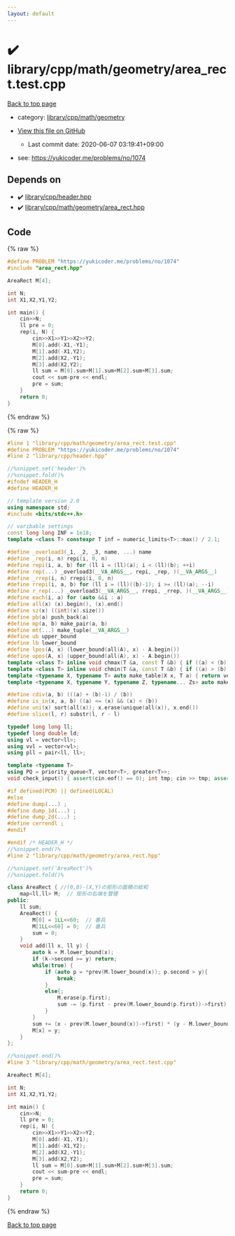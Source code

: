 ```yaml
---
layout: default
---
```


<!-- mathjax config similar to math.stackexchange -->
<script type="text/javascript" async
  src="https://cdnjs.cloudflare.com/ajax/libs/mathjax/2.7.5/MathJax.js?config=TeX-MML-AM_CHTML">
</script>
<script type="text/x-mathjax-config">
  MathJax.Hub.Config({
    TeX: { equationNumbers: { autoNumber: "AMS" }},
    tex2jax: {
      inlineMath: [ ['$','$'] ],
      processEscapes: true
    },
    "HTML-CSS": { matchFontHeight: false },
    displayAlign: "left",
    displayIndent: "2em"
  });
</script>

<script type="text/javascript" src="https://cdnjs.cloudflare.com/ajax/libs/jquery/3.4.1/jquery.min.js"></script>
<script src="https://cdn.jsdelivr.net/npm/jquery-balloon-js@1.1.2/jquery.balloon.min.js" integrity="sha256-ZEYs9VrgAeNuPvs15E39OsyOJaIkXEEt10fzxJ20+2I=" crossorigin="anonymous"></script>
<script type="text/javascript" src="../../../../../assets/js/copy-button.js"></script>
<link rel="stylesheet" href="../../../../../assets/css/copy-button.css" />


# :heavy_check_mark: library/cpp/math/geometry/area_rect.test.cpp

<a href="../../../../../index.html">Back to top page</a>

* category: <a href="../../../../../index.html#fc16e9fb7f40757e9b21d2e083b6a084">library/cpp/math/geometry</a>
* <a href="{{ site.github.repository_url }}/blob/master/library/cpp/math/geometry/area_rect.test.cpp">View this file on GitHub</a>
    - Last commit date: 2020-06-07 03:19:41+09:00


* see: <a href="https://yukicoder.me/problems/no/1074">https://yukicoder.me/problems/no/1074</a>


## Depends on

* :heavy_check_mark: <a href="../../../../../library/library/cpp/header.hpp.html">library/cpp/header.hpp</a>
* :heavy_check_mark: <a href="../../../../../library/library/cpp/math/geometry/area_rect.hpp.html">library/cpp/math/geometry/area_rect.hpp</a>


## Code

<a id="unbundled"></a>
{% raw %}
```cpp
#define PROBLEM "https://yukicoder.me/problems/no/1074"
#include "area_rect.hpp"

AreaRect M[4];

int N;
int X1,X2,Y1,Y2;

int main() {
	cin>>N;
	ll pre = 0;
	rep(i, N) {
		cin>>X1>>Y1>>X2>>Y2;
		M[0].add(-X1,-Y1);
		M[1].add(-X1,Y2);
		M[2].add(X2,-Y1);
		M[3].add(X2,Y2);
		ll sum = M[0].sum+M[1].sum+M[2].sum+M[3].sum;
		cout << sum-pre << endl;
		pre = sum;
	}
    return 0;
}

```
{% endraw %}

<a id="bundled"></a>
{% raw %}
```cpp
#line 1 "library/cpp/math/geometry/area_rect.test.cpp"
#define PROBLEM "https://yukicoder.me/problems/no/1074"
#line 2 "library/cpp/header.hpp"

//%snippet.set('header')%
//%snippet.fold()%
#ifndef HEADER_H
#define HEADER_H

// template version 2.0
using namespace std;
#include <bits/stdc++.h>

// varibable settings
const long long INF = 1e18;
template <class T> constexpr T inf = numeric_limits<T>::max() / 2.1;

#define _overload3(_1, _2, _3, name, ...) name
#define _rep(i, n) repi(i, 0, n)
#define repi(i, a, b) for (ll i = (ll)(a); i < (ll)(b); ++i)
#define rep(...) _overload3(__VA_ARGS__, repi, _rep, )(__VA_ARGS__)
#define _rrep(i, n) rrepi(i, 0, n)
#define rrepi(i, a, b) for (ll i = (ll)((b)-1); i >= (ll)(a); --i)
#define r_rep(...) _overload3(__VA_ARGS__, rrepi, _rrep, )(__VA_ARGS__)
#define each(i, a) for (auto &&i : a)
#define all(x) (x).begin(), (x).end()
#define sz(x) ((int)(x).size())
#define pb(a) push_back(a)
#define mp(a, b) make_pair(a, b)
#define mt(...) make_tuple(__VA_ARGS__)
#define ub upper_bound
#define lb lower_bound
#define lpos(A, x) (lower_bound(all(A), x) - A.begin())
#define upos(A, x) (upper_bound(all(A), x) - A.begin())
template <class T> inline void chmax(T &a, const T &b) { if ((a) < (b)) (a) = (b); }
template <class T> inline void chmin(T &a, const T &b) { if ((a) > (b)) (a) = (b); }
template <typename X, typename T> auto make_table(X x, T a) { return vector<T>(x, a); }
template <typename X, typename Y, typename Z, typename... Zs> auto make_table(X x, Y y, Z z, Zs... zs) { auto cont = make_table(y, z, zs...); return vector<decltype(cont)>(x, cont); }

#define cdiv(a, b) (((a) + (b)-1) / (b))
#define is_in(x, a, b) ((a) <= (x) && (x) < (b))
#define uni(x) sort(all(x)); x.erase(unique(all(x)), x.end())
#define slice(l, r) substr(l, r - l)

typedef long long ll;
typedef long double ld;
using vl = vector<ll>;
using vvl = vector<vl>;
using pll = pair<ll, ll>;

template <typename T>
using PQ = priority_queue<T, vector<T>, greater<T>>;
void check_input() { assert(cin.eof() == 0); int tmp; cin >> tmp; assert(cin.eof() == 1); }

#if defined(PCM) || defined(LOCAL)
#else
#define dump(...) ;
#define dump_1d(...) ;
#define dump_2d(...) ;
#define cerrendl ;
#endif

#endif /* HEADER_H */
//%snippet.end()%
#line 2 "library/cpp/math/geometry/area_rect.hpp"

//%snippet.set('AreaRect')%
//%snippet.fold()%

class AreaRect { //(0,0)-(X,Y)の矩形の面積の総和
	map<ll,ll> M;  // 矩形の右端を管理
public:
	ll sum;
	AreaRect() {
		M[0] = 1LL<<60;  // 番兵
		M[1LL<<60] = 0;  // 番兵
		sum = 0;
	}
	void add(ll x, ll y) {
		auto k = M.lower_bound(x);
		if (k->second >= y) return;
		while(true) {
            if (auto p = *prev(M.lower_bound(x)); p.second > y){
                break;
            }
            else{;
                M.erase(p.first);
                sum -= (p.first - prev(M.lower_bound(p.first))->first) * (p.second - M.lower_bound(x)->second);
            }
		}
		sum += (x - prev(M.lower_bound(x))->first) * (y - M.lower_bound(x)->second);
		M[x] = y;
	}
};

//%snippet.end()%
#line 3 "library/cpp/math/geometry/area_rect.test.cpp"

AreaRect M[4];

int N;
int X1,X2,Y1,Y2;

int main() {
	cin>>N;
	ll pre = 0;
	rep(i, N) {
		cin>>X1>>Y1>>X2>>Y2;
		M[0].add(-X1,-Y1);
		M[1].add(-X1,Y2);
		M[2].add(X2,-Y1);
		M[3].add(X2,Y2);
		ll sum = M[0].sum+M[1].sum+M[2].sum+M[3].sum;
		cout << sum-pre << endl;
		pre = sum;
	}
    return 0;
}

```
{% endraw %}

<a href="../../../../../index.html">Back to top page</a>

